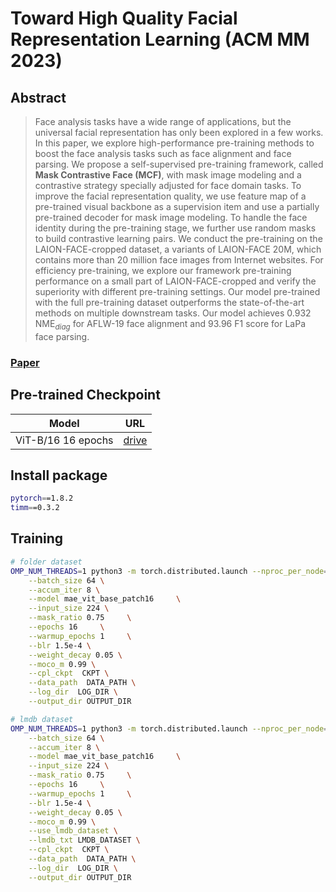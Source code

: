 # Toward High Quality Facial Representation Learning (ACM MM 2023)


## Abstract
> Face analysis tasks have a wide range of applications, but the universal facial representation has only been explored in a few works. In this paper, we explore high-performance pre-training methods to boost the face analysis tasks such as face alignment and face parsing. We propose a self-supervised pre-training framework, called **Mask Contrastive Face (MCF)**, with mask image modeling and a contrastive strategy specially adjusted for face domain tasks. To improve the facial representation quality, we use feature map of a pre-trained visual backbone as a supervision item and use a partially pre-trained decoder for mask image modeling. To handle the face identity during the pre-training stage, we further use random masks to build contrastive learning pairs. We conduct the pre-training on the LAION-FACE-cropped dataset, a variants of LAION-FACE 20M, which contains more than 20 million face images from Internet websites. For efficiency pre-training, we explore our framework pre-training performance on a small part of LAION-FACE-cropped and verify the superiority with different pre-training settings. Our model pre-trained with the full pre-training dataset outperforms the state-of-the-art methods on multiple downstream tasks. Our model achieves 0.932 NME$_{diag}$ for AFLW-19 face alignment and 93.96 F1 score for LaPa face parsing.


### [Paper](https://arxiv.org/abs/2309.03575)

## Pre-trained Checkpoint

| Model | URL |
| - | - |
| ViT-B/16 16 epochs| [drive](https://drive.google.com/file/d/1hZqMKUfc2J6zGMDLPB4m32fIzi0TSecU/view?usp=sharing) |

## Install package

``` bash
pytorch==1.8.2
timm==0.3.2
```

## Training

``` bash
# folder dataset
OMP_NUM_THREADS=1 python3 -m torch.distributed.launch --nproc_per_node=8 main_pretrain.py \
    --batch_size 64 \
    --accum_iter 8 \
    --model mae_vit_base_patch16     \
    --input_size 224 \
    --mask_ratio 0.75     \
    --epochs 16     \
    --warmup_epochs 1     \
    --blr 1.5e-4 \
    --weight_decay 0.05 \
    --moco_m 0.99 \
    --cpl_ckpt  CKPT \
    --data_path  DATA_PATH \
    --log_dir  LOG_DIR \
    --output_dir OUTPUT_DIR
```

```bash
# lmdb dataset
OMP_NUM_THREADS=1 python3 -m torch.distributed.launch --nproc_per_node=8 main_pretrain.py \
    --batch_size 64 \
    --accum_iter 8 \
    --model mae_vit_base_patch16     \
    --input_size 224 \
    --mask_ratio 0.75     \
    --epochs 16     \
    --warmup_epochs 1     \
    --blr 1.5e-4 \
    --weight_decay 0.05 \
    --moco_m 0.99 \
    --use_lmdb_dataset \
    --lmdb_txt LMDB_DATASET \
    --cpl_ckpt  CKPT \
    --data_path  DATA_PATH \
    --log_dir  LOG_DIR \
    --output_dir OUTPUT_DIR
```

